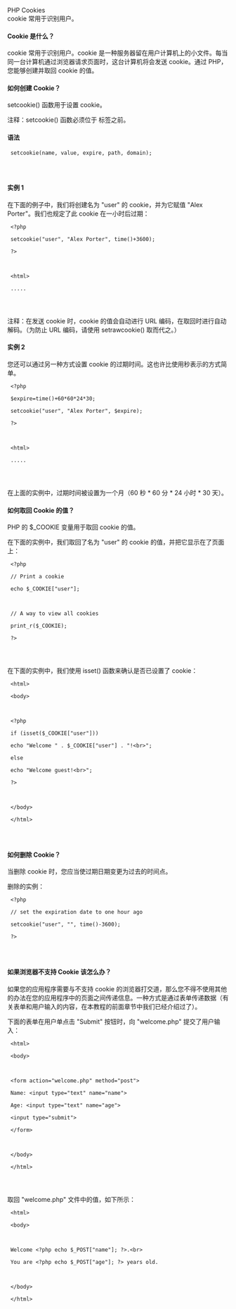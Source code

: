  PHP Cookies  
cookie 常用于识别用户。

 

#### Cookie 是什么？

 cookie 常用于识别用户。cookie 是一种服务器留在用户计算机上的小文件。每当同一台计算机通过浏览器请求页面时，这台计算机将会发送 cookie。通过 PHP，您能够创建并取回 cookie 的值。

 

#### 如何创建 Cookie？

 setcookie() 函数用于设置 cookie。

 注释：setcookie() 函数必须位于 <html> 标签之前。

 
#### 语法

 
```
 setcookie(name, value, expire, path, domain); 




```
 
#### 实例 1

 在下面的例子中，我们将创建名为 "user" 的 cookie，并为它赋值 "Alex Porter"。我们也规定了此 cookie 在一小时后过期：

 
```
 <?php

 setcookie("user", "Alex Porter", time()+3600);

 ?>



 <html>

 ..... 




```
 注释：在发送 cookie 时，cookie 的值会自动进行 URL 编码，在取回时进行自动解码。（为防止 URL 编码，请使用 setrawcookie() 取而代之。）

 
#### 实例 2

 您还可以通过另一种方式设置 cookie 的过期时间。这也许比使用秒表示的方式简单。

 
```
 <?php

 $expire=time()+60*60*24*30;

 setcookie("user", "Alex Porter", $expire);

 ?>



 <html>

 ..... 




```
 在上面的实例中，过期时间被设置为一个月（60 秒 * 60 分 * 24 小时 * 30 天）。

 

#### 如何取回 Cookie 的值？

 PHP 的 $_COOKIE 变量用于取回 cookie 的值。



 在下面的实例中，我们取回了名为 "user" 的 cookie 的值，并把它显示在了页面上：

 
```
 <?php

 // Print a cookie

 echo $_COOKIE["user"];



 // A way to view all cookies

 print_r($_COOKIE);

 ?> 




```
 在下面的实例中，我们使用 isset() 函数来确认是否已设置了 cookie：

 
```
 <html>

 <body>



 <?php

 if (isset($_COOKIE["user"]))

 echo "Welcome " . $_COOKIE["user"] . "!<br>";

 else

 echo "Welcome guest!<br>";

 ?>



 </body>

 </html> 




```
 



#### 如何删除 Cookie？

 当删除 cookie 时，您应当使过期日期变更为过去的时间点。

 删除的实例：

 
```
 <?php

 // set the expiration date to one hour ago

 setcookie("user", "", time()-3600);

 ?> 




```
 



#### 如果浏览器不支持 Cookie 该怎么办？

 如果您的应用程序需要与不支持 cookie 的浏览器打交道，那么您不得不使用其他的办法在您的应用程序中的页面之间传递信息。一种方式是通过表单传递数据（有关表单和用户输入的内容，在本教程的前面章节中我们已经介绍过了）。

 下面的表单在用户单点击 "Submit" 按钮时，向 "welcome.php" 提交了用户输入：

 
```
 <html>

 <body>



 <form action="welcome.php" method="post">

 Name: <input type="text" name="name">

 Age: <input type="text" name="age">

 <input type="submit">

 </form>



 </body>

 </html> 




```
 取回 "welcome.php" 文件中的值，如下所示：

 
```
 <html>

 <body>



 Welcome <?php echo $_POST["name"]; ?>.<br>

 You are <?php echo $_POST["age"]; ?> years old.



 </body>

 </html> 




```
 

